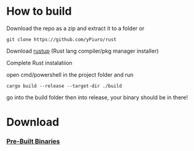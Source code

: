 # How to build

 Download the repo as a zip and extract it to a folder or 
 
 ```git clone https://github.com/yPiuro/rust```

Download [rustup](https://www.rust-lang.org/learn/get-started) (Rust lang compiler/pkg manager installer)

Complete Rust instalatiion  

open cmd/powershell in the project folder and run  

```cargo build --release --target-dir ./build```

go into the build folder then into release, your binary should be in there!

# Download

### [Pre-Built Binaries](https://github.com/yPiuro/rust/releases/latest)


